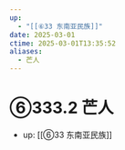 ```yaml
---
up:
  - "[[⑥33 东南亚民族]]"
date: 2025-03-01
ctime: 2025-03-01T13:35:52
aliases:
  - 芒人
---
```


# ⑥333.2 芒人

- up: [[⑥33 东南亚民族]]
